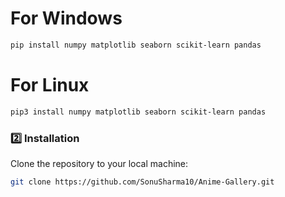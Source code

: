# For Windows

```bash
pip install numpy matplotlib seaborn scikit-learn pandas
```

# For Linux

```bash
pip3 install numpy matplotlib seaborn scikit-learn pandas
```
### 2️⃣ Installation
Clone the repository to your local machine:

```bash
git clone https://github.com/SonuSharma10/Anime-Gallery.git
```
 
